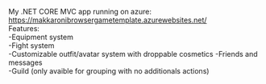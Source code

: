 
My .NET CORE MVC app running on azure: https://makkaronibrowsergametemplate.azurewebsites.net/ <br/>
Features:<br/>
-Equipment system <br/>
-Fight system <br/>
-Customizable outfit/avatar system with droppable cosmetics
-Friends and messages  <br/>
-Guild (only avaible for grouping with no additionals actions) <br/>
